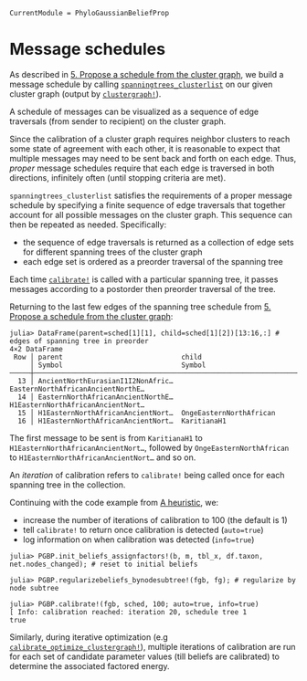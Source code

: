 ```@meta
CurrentModule = PhyloGaussianBeliefProp
```

# Message schedules
As described in [5. Propose a schedule from the cluster graph](@ref), we build a
message schedule by calling [`spanningtrees_clusterlist`](@ref) on our given
cluster graph (output by [`clustergraph!`](@ref)).

A schedule of messages can be visualized as a sequence of edge traversals
(from sender to recipient) on the cluster graph.

Since the calibration of a cluster graph requires neighbor clusters to reach
some state of agreement with each other, it is reasonable to expect that
multiple messages may need to be sent back and forth on each edge.
Thus, *proper* message schedules require that each edge is traversed in both directions, infinitely often (until stopping criteria are met).

`spanningtrees_clusterlist` satisfies the requirements of a proper message
schedule by specifying a finite sequence of edge traversals that together
account for all possible messages on the cluster graph. This sequence can then
be repeated as needed. Specifically:
- the sequence of edge traversals is returned as a collection of edge sets for different spanning trees of the cluster graph
- each edge set is ordered as a preorder traversal of the spanning tree

Each time [`calibrate!`](@ref) is called with a particular spanning tree, it
passes messages according to a postorder then preorder traversal of the tree.

Returning to the last few edges of the spanning tree schedule from
[5. Propose a schedule from the cluster graph](@ref):
```@jldoctest getting_started
julia> DataFrame(parent=sched[1][1], child=sched[1][2])[13:16,:] # edges of spanning tree in preorder
4×2 DataFrame
 Row │ parent                             child                             
     │ Symbol                             Symbol                            
─────┼──────────────────────────────────────────────────────────────────────
  13 │ AncientNorthEurasianI1I2NonAfric…  EasternNorthAfricanAncientNorthE…
  14 │ EasternNorthAfricanAncientNorthE…  H1EasternNorthAfricanAncientNort…
  15 │ H1EasternNorthAfricanAncientNort…  OngeEasternNorthAfrican
  16 │ H1EasternNorthAfricanAncientNort…  KaritianaH1
```
The first message to be sent is from `KaritianaH1` to
`H1EasternNorthAfricanAncientNort…`, followed by `OngeEasternNorthAfrican` to
`H1EasternNorthAfricanAncientNort…` and so on.

An *iteration* of calibration refers to `calibrate!` being called once for each
spanning tree in the collection.

Continuing with the code example from [A heuristic](@ref), we:
- increase the number of iterations of calibration to 100 (the default is 1)
- tell `calibrate!` to return once calibration is detected (`auto=true`)
- log information on when calibration was detected (`info=true`)
```@jldoctest regularization
julia> PGBP.init_beliefs_assignfactors!(b, m, tbl_x, df.taxon, net.nodes_changed); # reset to initial beliefs

julia> PGBP.regularizebeliefs_bynodesubtree!(fgb, fg); # regularize by node subtree

julia> PGBP.calibrate!(fgb, sched, 100; auto=true, info=true)
[ Info: calibration reached: iteration 20, schedule tree 1
true
```
Similarly, during iterative optimization
(e.g [`calibrate_optimize_clustergraph!`](@ref)), multiple iterations of
calibration are run for each set of candidate parameter values (till beliefs
are calibrated) to determine the associated factored energy.